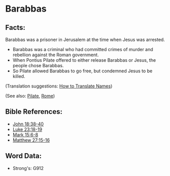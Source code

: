 # Barabbas #

## Facts: ##

Barabbas was a prisoner in Jerusalem at the time when Jesus was arrested.

* Barabbas was a criminal who had committed crimes of murder and rebellion against the Roman government.
* When Pontius Pilate offered to either release Barabbas or Jesus, the people chose Barabbas.
* So Pilate allowed Barabbas to go free, but condemned Jesus to be killed.

(Translation suggestions: [How to Translate Names](rc://en/ta/man/translate/translate-names))

(See also: [Pilate](../names/pilate.md), [Rome](../names/rome.md))

## Bible References: ##

* [John 18:38-40](rc://en/tn/help/jhn/18/38)
* [Luke 23:18-19](rc://en/tn/help/luk/23/18)
* [Mark 15:6-8](rc://en/tn/help/mrk/15/06)
* [Matthew 27:15-16](rc://en/tn/help/mat/27/15)

## Word Data: ##

* Strong's: G912
